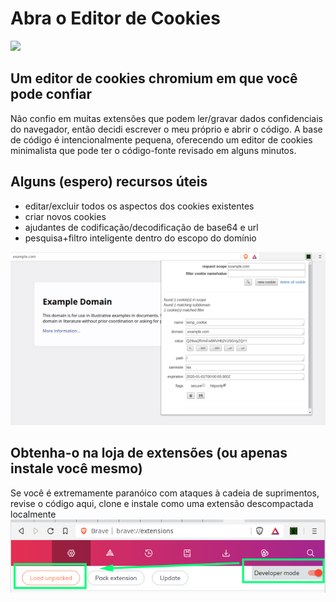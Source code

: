 # Abra o Editor de Cookies
![](images/open-cookie-editor-128.png)

## Um editor de cookies chromium em que você pode confiar
Não confio em muitas extensões que podem ler/gravar dados confidenciais do navegador, então decidi escrever o meu próprio e abrir o código. A base de código é intencionalmente pequena, oferecendo um editor de cookies minimalista que pode ter o código-fonte revisado em alguns minutos.

## Alguns (espero) recursos úteis
- editar/excluir todos os aspectos dos cookies existentes
- criar novos cookies
- ajudantes de codificação/decodificação de base64 e url
- pesquisa+filtro inteligente dentro do escopo do domínio

![](screeny2.png)

## Obtenha-o na loja de extensões (ou apenas instale você mesmo)
Se você é extremamente paranóico com ataques à cadeia de suprimentos, revise o código aqui, clone e instale como uma extensão descompactada localmente
![](enable-developer-mode2.png)


